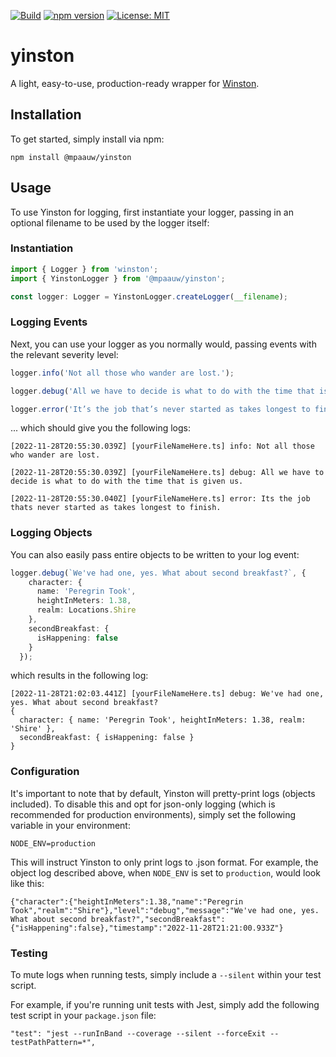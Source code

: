 [![Build](https://github.com/mpaauw/yinston/actions/workflows/build.yaml/badge.svg)](https://github.com/mpaauw/yinston/actions/workflows/build.yaml)
[![npm version](https://badge.fury.io/js/@mpaauw%2Fyinston.svg)](https://badge.fury.io/js/@mpaauw%2Fyinston)
[![License: MIT](https://img.shields.io/badge/License-MIT-yellow.svg)](https://opensource.org/licenses/MIT)

# yinston
A light, easy-to-use, production-ready wrapper for [Winston](https://www.npmjs.com/package/winston).

## Installation
To get started, simply install via npm:

```shell
npm install @mpaauw/yinston
```

## Usage
To use Yinston for logging, first instantiate your logger, passing in an optional filename to be used by the logger itself:

### Instantiation
```typescript
import { Logger } from 'winston';
import { YinstonLogger } from '@mpaauw/yinston';

const logger: Logger = YinstonLogger.createLogger(__filename);
```

### Logging Events
Next, you can use your logger as you normally would, passing events with the relevant severity level:

```typescript
logger.info('Not all those who wander are lost.');

logger.debug('All we have to decide is what to do with the time that is given us.');

logger.error('It’s the job that’s never started as takes longest to finish.');
```

... which should give you the following logs:

```
[2022-11-28T20:55:30.039Z] [yourFileNameHere.ts] info: Not all those who wander are lost.

[2022-11-28T20:55:30.039Z] [yourFileNameHere.ts] debug: All we have to decide is what to do with the time that is given us.

[2022-11-28T20:55:30.040Z] [yourFileNameHere.ts] error: Its the job thats never started as takes longest to finish.
```

### Logging Objects
You can also easily pass entire objects to be written to your log event:

```typescript
logger.debug(`We've had one, yes. What about second breakfast?`, {
    character: {
      name: 'Peregrin Took',
      heightInMeters: 1.38,
      realm: Locations.Shire
    },
    secondBreakfast: {
      isHappening: false
    }
  });
```

which results in the following log:

```
[2022-11-28T21:02:03.441Z] [yourFileNameHere.ts] debug: We've had one, yes. What about second breakfast?
{
  character: { name: 'Peregrin Took', heightInMeters: 1.38, realm: 'Shire' },
  secondBreakfast: { isHappening: false }
}
```

### Configuration
It's important to note that by default, Yinston will pretty-print logs (objects included). To disable this and opt for json-only logging (which is recommended for production environments), simply set the following variable in your environment:

```
NODE_ENV=production
```

This will instruct Yinston to only print logs to .json format. For example, the object log described above, when `NODE_ENV` is set to `production`, would look like this:

```
{"character":{"heightInMeters":1.38,"name":"Peregrin Took","realm":"Shire"},"level":"debug","message":"We've had one, yes. What about second breakfast?","secondBreakfast":{"isHappening":false},"timestamp":"2022-11-28T21:21:00.933Z"}
```

### Testing
To mute logs when running tests, simply include a `--silent` within your test script. 

For example, if you're running unit tests with Jest, simply add the following test script in your `package.json` file:

```
"test": "jest --runInBand --coverage --silent --forceExit --testPathPattern=*",
```
